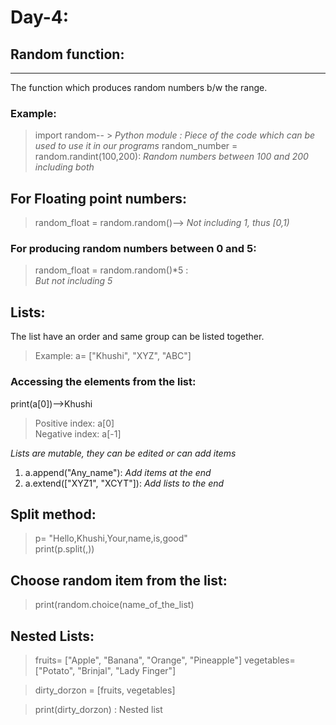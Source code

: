 # Day-4:


## **Random function:**

---

The function which produces random numbers b/w the range.

### Example: 
>import random-- > *Python module : Piece of the code which can be used to use it in our programs*
random_number = random.randint(100,200): *Random numbers between 100 and 200 including both*


## For Floating point numbers:
>random_float = random.random()--> *Not including 1, thus [0,1)*

### For producing random numbers between 0 and 5:

>random_float = random.random()*5 :       
*But not including 5*

## Lists:
The list have an order and same group can be listed together.

>Example: a= ["Khushi", "XYZ", "ABC"]

### Accessing the elements from the list:  
print(a[0])-->Khushi

>Positive index: a[0]  
Negative index: a[-1]

*Lists are mutable, they can be edited or can add items*

1. a.append("Any_name"): *Add items at the end*
2. a.extend(["XYZ1", "XCYT"]): *Add lists to the end*

## Split method:

>p= "Hello,Khushi,Your,name,is,good"  
print(p.split(,))


## Choose random item from the list:

> print(random.choice(name_of_the_list)

## Nested Lists:

>fruits= ["Apple", "Banana", "Orange", "Pineapple"]
vegetables= ["Potato", "Brinjal", "Lady Finger"]

>dirty_dorzon = [fruits, vegetables]

>print(dirty_dorzon) : Nested list

